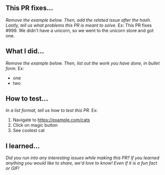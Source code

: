 ## This PR fixes...

_Remove the example below. Then, add the related issue after the hash. Lastly, tell us what problems this PR is meant to solve._
Ex: This PR fixes #999. We didn't have a unicorn, so we went to the unicorn store and got one.

## What I did...

_Remove the example below. Then, list out the work you have done, in bullet form._
Ex:

- one
- two

## How to test...

_In a list format, tell us how to test this PR._
Ex:

1. Navigate to https://example.com/cats
1. Click on magic button
1. See coolest cat

## I learned...

_Did you run into any interesting issues while making this PR? If you learned anything you would like to share, we'd love to know! Even if it is a fun fact or GIF!_